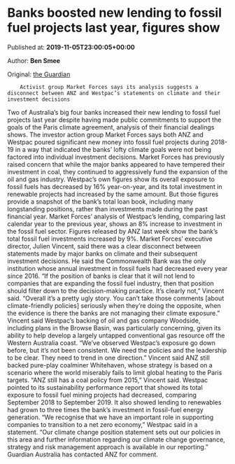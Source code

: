 
# Banks boosted new lending to fossil fuel projects last year, figures show

Published at: **2019-11-05T23:00:05+00:00**

Author: **Ben Smee**

Original: [the Guardian](https://www.theguardian.com/australia-news/2019/nov/06/banks-boosted-new-lending-to-fossil-fuel-projects-last-year-figures-show)


        Activist group Market Forces says its analysis suggests a disconnect between ANZ and Westpac’s statements on climate and their investment decisions
      
Two of Australia’s big four banks increased their new lending to fossil fuel projects last year despite having made public commitments to support the goals of the Paris climate agreement, analysis of their financial dealings shows.
The investor action group Market Forces says both ANZ and Westpac poured significant new money into fossil fuel projects during 2018-19 in a way that indicated the banks’ lofty climate goals were not being factored into individual investment decisions.
Market Forces has previously raised concern that while the major banks appeared to have tempered their investment in coal, they continued to aggressively fund the expansion of the oil and gas industry.
Westpac’s own figures show its overall exposure to fossil fuels has decreased by 16% year-on-year, and its total investment in renewable projects had increased by the same amount. But those figures provide a snapshot of the bank’s total loan book, including many longstanding positions, rather than investments made during the past financial year.
Market Forces’ analysis of Westpac’s lending, comparing last calendar year to the previous year, shows an 8% increase to investment in the fossil fuel sector.
Figures released by ANZ last week show the bank’s total fossil fuel investments increased by 9%.
Market Forces’ executive director, Julien Vincent, said there was a clear disconnect between statements made by major banks on climate and their subsequent investment decisions. He said the Commonwealth Bank was the only institution whose annual investment in fossil fuels had decreased every year since 2016.
“If the position of banks is clear that it will not lend to companies that are expanding the fossil fuel industry, then that position should filter down to the decision-making practice. It’s clearly not,” Vincent said.
“Overall it’s a pretty ugly story. You can’t take those comments [about climate-friendly policies] seriously when they’re doing the opposite, when the evidence is there the banks are not managing their climate exposure.”
Vincent said Westpac’s backing of oil and gas company Woodside, including plans in the Browse Basin, was particularly concerning, given its ability to help develop a largely untapped conventional gas resource off the Western Australia coast.
“We’ve observed Westpac’s exposure go down before, but it’s not been consistent. We need the policies and the leadership to be clear. They need to trend in one direction.”
Vincent said ANZ still backed pure-play coalminer Whitehaven, whose strategy is based on a scenario where the world miserably fails to limit global heating to the Paris targets.
“ANZ still has a coal policy from 2015,” Vincent said.
Westpac pointed to its sustainability performance report that showed its total exposure to fossil fuel mining projects had decreased, comparing September 2018 to September 2019. It also showed lending to renewables had grown to three times the bank’s investment in fossil-fuel energy generation.
“We recognise that we have an important role in supporting companies to transition to a net zero economy,” Westpac said in a statement.
“Our climate change position statement sets out our policies in this area and further information regarding our climate change governance, strategy and risk management approach is available in our reporting.”
Guardian Australia has contacted ANZ for comment.

